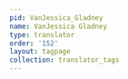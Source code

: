 ```yaml
---
pid: VanJessica_Gladney
name: VanJessica Gladney
type: translator
order: '152'
layout: tagpage
collection: translator_tags
---
```

